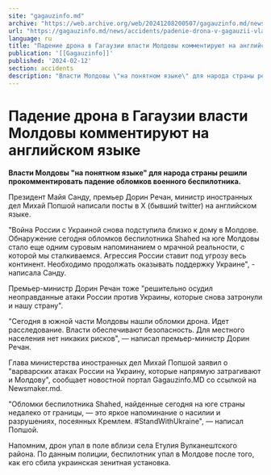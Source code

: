 ```yaml
---
site: "gagauzinfo.md"
archive: "https://web.archive.org/web/20241208200507/gagauzinfo.md/news/accidents/padenie-drona-v-gagauzii-vlasti-moldovi-kommentiruyut-na-angliiskom-yazike"
url: "https://gagauzinfo.md/news/accidents/padenie-drona-v-gagauzii-vlasti-moldovi-kommentiruyut-na-angliiskom-yazike"
language: ru
title: "Падение дрона в Гагаузии власти Молдовы комментируют на английском языке"
publication: '[[Gagauzinfo]]'
published: '2024-02-12'
section: accidents
description: "Власти Молдовы \"на понятном языке\" для народа страны решили прокомментировать падение обломков военного беспилотника."
---
```


# Падение дрона в Гагаузии власти Молдовы комментируют на английском языке

**Власти Молдовы "на понятном языке" для народа страны решили прокомментировать падение обломков военного беспилотника.**

Президент Майя Санду, премьер Дорин Речан, министр иностранных дел Михай Попшой написали посты в X (бывший twitter) на английском языке.

"Война России с Украиной снова подступила близко к дому в Молдове. Обнаружение сегодня обломков беспилотника Shahed на юге Молдовы стало еще одним суровым напоминанием о мрачной реальности, с которой мы сталкиваемся. Агрессия России ставит под угрозу весь континент. Необходимо продолжать оказывать поддержку Украине", - написала Санду.

Премьер-министр Дорин Речан тоже "решительно осудил неоправданные атаки России против Украины, которые снова затронули и нашу страну".

"Сегодня в южной части Молдовы нашли обломки дрона. Идет расследование. Власти обеспечивают безопасность. Для местного населения нет никаких рисков", — написал премьер-министр Дорин Речан.

Глава министерства иностранных дел Михай Попшой заявил о "варварских атаках России на Украину, которые напрямую затрагивают и Молдову", сообщает новостной портал Gagauzinfo.MD со ссылкой на Newsmaker.md.

"Обломки беспилотника Shahed, найденные сегодня на юге страны недалеко от границы, — это яркое напоминание о насилии и разрушениях, посеянных Кремлем. #StandWithUkraine", — написал Попшой.

Напомним, дрон упал в поле вблизи села Етулия Вулканештского района. По данным полиции, беспилотник упал в Молдове после того, как его сбила украинская зенитная установка.